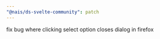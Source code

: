 ```yaml
---
"@nais/ds-svelte-community": patch
---
```


fix bug where clicking select option closes dialog in firefox
